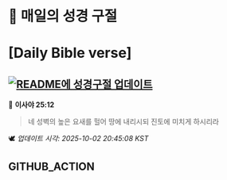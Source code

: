 # 🙏 매일의 성경 구절
# [Daily Bible verse]
## [![README에 성경구절 업데이트](https://github.com/DONGSUKA/first_test/actions/workflows/update-readme-bible.yml/badge.svg)](https://github.com/DONGSUKA/first_test/actions/workflows/update-readme-bible.yml)
<!-- START_BIBLE_VERSE -->
📖 **이사야 25:12**
> 네 성벽의 높은 요새를 헐어 땅에 내리시되 진토에 미치게 하시리라

🕊️ _업데이트 시각: 2025-10-02 20:45:08 KST_
  <!-- END_BIBLE_VERSE -->
## GITHUB_ACTION
